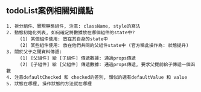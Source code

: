 ## todoList案例相關知識點
    1. 拆分組件、實現靜態組件, 注意: className, style的寫法
    2. 動態初始化列表, 如何確定將數據放在哪個組件的state中?
         (1) 某個組件使用: 放在其自身的state中
         (2) 某些組件使用: 放在他們共同的父組件state中 (官方稱此操作為: 狀態提升)
    3. 關於父子之間資料傳遞:
         (1) [父組件] 給 [子組件] 傳遞數據: 通過props傳遞
         (2) [子組件] 給 [父組件] 傳遞數據: 通過props傳遞, 要求父提前給子傳遞一個函數
    4. 注意defaultChecked 和 checked的差別, 類似的還有defaultValue 和 value
    5. 狀態在哪裡, 操作狀態的方法就在哪裡